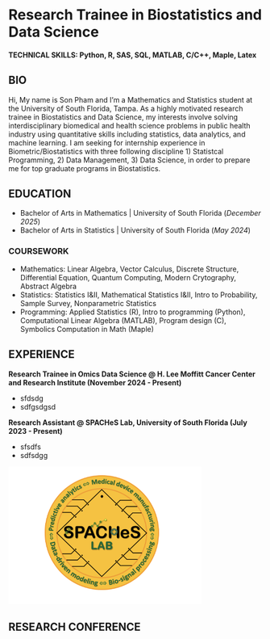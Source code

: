 # Research Trainee in Biostatistics and Data Science


#### TECHNICAL SKILLS: Python, R, SAS, SQL, MATLAB, C/C++, Maple, Latex

## BIO
Hi, My name is Son Pham and I’m a Mathematics and Statistics student at the University of South Florida, Tampa. As a highly motivated research trainee in Biostatistics and Data Science, my interests involve solving interdisciplinary biomedical and health science problems in public health industry using quantitative skills including statistics, data analytics, and machine learning. 
I am seeking for internship experience in Biometric/Biostatistics with three following discipline 1) Statistcal Programming, 2) Data Management, 3) Data Science, in order to prepare me for top graduate programs in Biostatistics.

## EDUCATION
- Bachelor of Arts in Mathematics | University of South Florida (_December 2025_)
- Bachelor of Arts in Statistics | University of South Florida (_May 2024_)

### COURSEWORK
- Mathematics: Linear Algebra, Vector Calculus, Discrete Structure, Differential Equation, Quantum Computing, Modern Crytography, Abstract Algebra
- Statistics: Statistics I&II, Mathematical Statistics I&II, Intro to Probability, Sample Survey, Nonparametric Statistics
- Programming: Applied Statistics (R), Intro to programming (Python), Computational Linear Algebra (MATLAB), Program design (C), Symbolics Computation in Math (Maple)

## EXPERIENCE 
**Research Trainee in Omics Data Science @ H. Lee Moffitt Cancer Center and Research Institute (November 2024 - Present)**
- sfdsdg
- sdfgsdgsd


**Research Assistant @ SPACHeS Lab, University of South Florida (July 2023 - Present)**
- sfsdfs
- sdfsdgg

![](https://github.com/sonphamily/sonypham.github.io/blob/main/images/Screen%20Shot%202025-01-17%20at%2021.55.27.png)

## RESEARCH CONFERENCE

